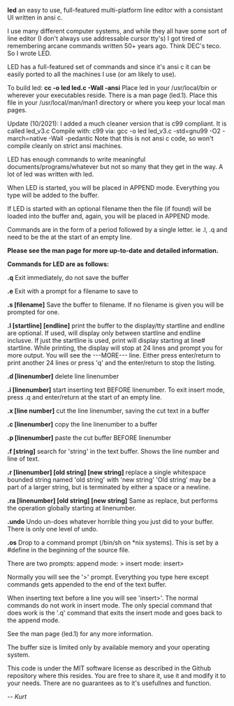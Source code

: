 

**led**  an easy to use, full-featured multi-platform line editor with a consistant UI
written in ansi c.

I use many different computer systems, and while they all have some sort of line editor
(I don't always use addressable cursor tty's) I got tired of remembering arcane commands
written 50+ years ago. Think DEC's teco. So I wrote LED.

LED has a full-featured set of commands and since it's ansi c it can be easily
ported to all the machines I use (or am likely to use).

To build led:  **cc -o led led.c -Wall -ansi**
Place led in your /usr/local/bin or wherever your executables reside.
There is a man page (led.1). Place this file in your /usr/local/man/man1 directory or
where you keep your local man pages.


Update (10/2021): I added a much cleaner version that is c99 compliant. It is called led_v3.c
Compile with: c99 via: gcc -o led led_v3.c -std=gnu99 -O2 -march=native -Wall -pedantic
Note that this is not ansi c code, so won't compile cleanly on strict ansi machines.

LED has enough commands to write meaningful documents/programs/whatever but not
so many that they get in the way. A lot of led was written with led.

When LED is started, you will be placed in APPEND mode. Everything you type will
be added to the buffer.

If LED is started with an optional filename then the file (if found) will be
loaded into the buffer and, again, you will be placed in APPEND mode.

Commands are in the form of a period followed by a single letter. ie .l, .q
and need to be the at the start of an empty line.

**Please see the man page for more up-to-date and detailed information.**

**Commands for LED are as follows:**

**.q** 
Exit immediately, do not save the buffer

**.e**
Exit with a prompt for a filename to save to

**.s [filename]**
Save the buffer to filename. If no filename is given you will be prompted 
for one.

**.l [startline] [endline]**
print the buffer to the display/tty 
startline and endline are optional. If used, will display 
only between startline and endline inclusve.
If just the startline is used, print will display starting at line# startline.
While printing, the display will stop at 24 lines and prompt you for more output.
You will see the ---MORE--- line. Either press enter/return to print another
24 lines or press 'q' and the enter/return to stop the listing.

**.d [linenumber]**
delete line linenumber

**.i [linenumber]**
start inserting text BEFORE linenumber.
To exit insert mode, press .q and enter/return at the start of an empty line.

**.x [line number]**
cut the line linenumber, saving the cut text in a buffer

**.c [linenumber]**
copy the line linenumber to a buffer

**.p [linenumber]**
paste the cut buffer BEFORE linenumber

**.f [string]**
search for 'string' in the text buffer. Shows the line number and line of text.

**.r [linenumber] [old string] [new string]**
replace a single whitespace bounded string named 'old string' with 'new string'
'Old string' may be a part of a larger string, but is terminated by either a space
or a newline.

**.ra [linenumber] [old string] [new string]**
Same as replace, but performs the operation globally starting at linenumber.

**.undo**
Undo un-does whatever horrible thing you just did to your buffer.
There is only one level of undo.

**.os**
Drop to a command prompt (/bin/sh on *nix systems). This is set by a #define 
in the beginning of the source file.

There are two prompts:
append mode: >
insert mode: insert>

Normally you will see the '>' prompt. Everything you type here except commands
gets appended to the end of the text buffer.

When inserting text before a line you will see 'insert>'.  The normal commands 
do not work in insert mode. The only special command that does work is the '.q'
command that exits the insert mode and goes back to the append mode.

See the man page (led.1) for any more information.

The buffer size is limited only by available memory and your operating system.

This code is under the MIT software license as described in the Github
repository where this resides. You are free to share it, use it and modify it
to your needs. There are no guarantees as to it's usefullnes and function.

-- *Kurt*


